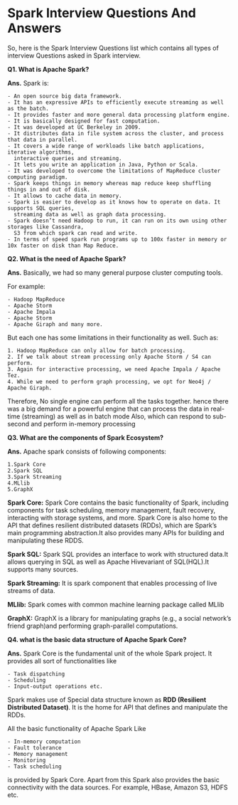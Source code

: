 # Spark Interview Questions And Answers
So, here is the Spark Interview Questions list which contains all types of interview Questions asked in Spark interview.

**Q1. What is Apache Spark?**

**Ans.** Spark is: 
  
	- An open source big data framework. 
	- It has an expressive APIs to efficiently execute streaming as well as the batch. 
	- It provides faster and more general data processing platform engine. 
	- It is basically designed for fast computation. 
	- It was developed at UC Berkeley in 2009. 
	- It distributes data in file system across the cluster, and process that data in parallel. 
	- It covers a wide range of workloads like batch applications, iterative algorithms, 
	  interactive queries and streaming. 
	- It lets you write an application in Java, Python or Scala.
	- It was developed to overcome the limitations of MapReduce cluster computing paradigm. 
	- Spark keeps things in memory whereas map reduce keep shuffling things in and out of disk. 
	- It allows to cache data in memory. 
	- Spark is easier to develop as it knows how to operate on data. It supports SQL queries, 
	  streaming data as well as graph data processing. 
	- Spark doesn’t need Hadoop to run, it can run on its own using other storages like Cassandra, 
	  S3 from which spark can read and write. 
	- In terms of speed spark run programs up to 100x faster in memory or 10x faster on disk than Map Reduce.

**Q2. What is the need of Apache Spark?**

**Ans.**  Basically, we had so many general purpose cluster computing tools. 

For example:

	- Hadoop MapReduce
	- Apache Storm
	- Apache Impala
	- Apache Storm
	- Apache Giraph and many more. 
But each one has some limitations in their functionality as well. Such as:

	1. Hadoop MapReduce can only allow for batch processing.
	2. If we talk about stream processing only Apache Storm / S4 can perform.
	3. Again for interactive processing, we need Apache Impala / Apache Tez.
	4. While we need to perform graph processing, we opt for Neo4j / Apache Giraph.

Therefore, No single engine can perform all the tasks together. hence there was a big demand for a powerful engine that can process the data in real-time (streaming) as well as in batch mode
Also, which can respond to sub-second and perform in-memory processing

**Q3. What are the components of Spark Ecosystem?**

**Ans.** Apache spark consists of following components:

	1.Spark Core
	2.Spark SQL
	3.Spark Streaming
	4.MLlib
	5.GraphX

**Spark Core:** Spark Core contains the basic functionality of Spark, including components for task scheduling, memory management, fault recovery, interacting with storage systems, and more. Spark Core is also home to the API that defines resilient distributed datasets (RDDs), which are Spark’s main programming abstraction.It also provides many APIs for building and manipulating these RDDS.

**Spark SQL:** Spark SQL provides an interface to work with structured data.It allows querying in SQL as well as Apache Hivevariant of SQL(HQL).It supports many sources.

**Spark Streaming:** It is spark component that enables processing of live streams of data.

**MLlib:** Spark comes with common machine learning package called MLlib

**GraphX:** GraphX is a library for manipulating graphs (e.g., a social network’s friend graph)and performing graph-parallel computations.

**Q4. what is the basic data structure of Apache Spark Core?**

**Ans.** Spark Core is the fundamental unit of the whole Spark project. It provides all sort of functionalities like

	- Task dispatching
	- Scheduling
	- Input-output operations etc.
	
Spark makes use of Special data structure known as **RDD (Resilient Distributed Dataset)**. It is the home for API that defines and manipulate the RDDs. 

All the basic functionality of Apache Spark Like 

	- In-memory computation 
	- Fault tolerance
	- Memory management
	- Monitoring
	- Task scheduling 
	
is provided by Spark Core. Apart from this Spark also provides the basic connectivity with the data sources. For example, HBase, Amazon S3, HDFS etc.
